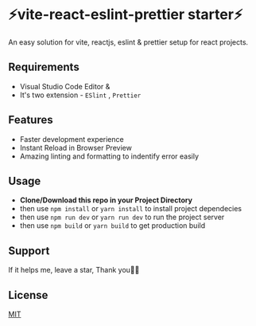 # ⚡vite-react-eslint-prettier starter⚡

An easy solution for vite, reactjs, eslint & prettier setup for react projects.

## Requirements

-   Visual Studio Code Editor &
-   It's two extension - `ESlint` , `Prettier`

## Features

-   Faster development experience
-   Instant Reload in Browser Preview
-   Amazing linting and formatting to indentify error easily

## Usage

-   **Clone/Download this repo in your Project Directory**
-   then use ```npm install``` or ```yarn install``` to install project dependecies
-   then use ```npm run dev``` or ```yarn run dev``` to run the project server
-   then use ```npm build``` or ```yarn build``` to get production build

## Support

If it helps me, leave a star, Thank you💖💖

## License

[MIT](https://choosealicense.com/licenses/mit/)
